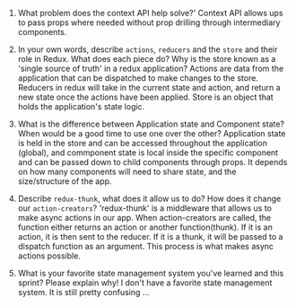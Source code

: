 1. What problem does the context API help solve?'
    Context API allows ups to pass props where needed without prop drilling through intermediary components. 

2. In your own words, describe `actions`, `reducers` and the `store` and their role in Redux. What does each piece do? Why is the store known as a 'single source of truth' in a redux application?
    Actions are data from the application that can be dispatched to make changes to the store. 
    Reducers in redux will take in the current state and action, and return a new state once the actions have been applied. 
    Store is an object that holds the application's state logic. 

3. What is the difference between Application state and Component state? When would be a good time to use one over the other?
    Application state is held in the store and can be accessed throughout the application (global), and commponent state is local inside the specific component and can be passed down to child components through props. It depends on how many components will need to share state, and the size/structure of the app. 

4. Describe `redux-thunk`, what does it allow us to do? How does it change our `action-creators`?
    'redux-thunk' is a middleware that allows us to make async actions in our app. When action-creators are called, the function either returns an action or another function(thunk). If it is an action, it is then sent to the reducer. If it is a thunk, it will be passed to a dispatch function as an argument. This process is what makes async actions possible.

5. What is your favorite state management system you've learned and this sprint? Please explain why!
    I don't have a favorite state management system. It is still pretty confusing ...